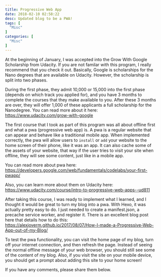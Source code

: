 ```yaml
---
title: Progressive Web App
date: 2018-02-10 02:58:22
desc: Updated blog to be a PWA!
tags: [
  "Misc"
]
categories: [
  "Misc"
]
---
```


At the beginning of January, I was accepted into the Grow With Google Scholarship from Udacity. If you are not familar with this program, I really recommend that you check it out. Basically, Google is scholarships for the Nano degrees that are available on Udacity. However, the scholarship is split into two phases.

During the first phase, they admit 10,000 or 15,000 into the first phase (depends on which track you applied for), and you have 3 months to complete the courses that they make available to you. After these 3 months are over, they will offer 1,000 of these applicants a full scholarship for the Nanodegree. You can read more about it here: https://www.udacity.com/grow-with-google

The first course that I took as part of this program was all about offline first and what a pwa (progressive web app) is. A pwa is a regular website that can appear and behave like a traditional mobile app. When implemented correctly, the pwa will allow users to `install` or `add` your website to the home screen of their phone, like it was an app. It can also cache some of the assets of your website, that way if the user tries to visit your site when offline, they will see some content, just like in a mobile app.

You can read more about pwa here: https://developers.google.com/web/fundamentals/codelabs/your-first-pwapp/

Also, you can learn more about them on Udacity here: https://www.udacity.com/course/intro-to-progressive-web-apps--ud811

After taking this course, I was ready to implement what I learned, and I thought it would be great to turn my blog into a pwa. With Hexo, it was actually pretty easy to do. I just needed to create a manifest.json, a precache service worker, and register it. There is an excellent blog post here that details how to do this: https://alexjoverm.github.io/2017/08/07/How-I-made-a-Progressive-Web-App-out-of-my-Blog/

To test the pwa functionality, you can visit the home page of my blog, turn off your internet connection, and then refresh the page. Instead of seeing the normal offline message of your web browser, you should still see some of the content of my blog. Also, if you visit the site on your mobile device, you should get a prompt about adding this site to your home screen!

If you have any comments, please share them below.
